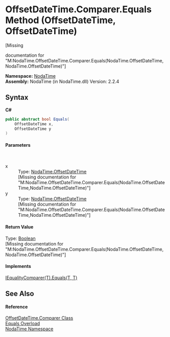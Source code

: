 # OffsetDateTime.Comparer.Equals Method (OffsetDateTime, OffsetDateTime)
 

\[Missing <summary> documentation for "M:NodaTime.OffsetDateTime.Comparer.Equals(NodaTime.OffsetDateTime,NodaTime.OffsetDateTime)"\]

**Namespace:**&nbsp;<a href="N_NodaTime">NodaTime</a><br />**Assembly:**&nbsp;NodaTime (in NodaTime.dll) Version: 2.2.4

## Syntax

**C#**<br />
``` C#
public abstract bool Equals(
	OffsetDateTime x,
	OffsetDateTime y
)
```


#### Parameters
&nbsp;<dl><dt>x</dt><dd>Type: <a href="T_NodaTime_OffsetDateTime">NodaTime.OffsetDateTime</a><br />\[Missing <param name="x"/> documentation for "M:NodaTime.OffsetDateTime.Comparer.Equals(NodaTime.OffsetDateTime,NodaTime.OffsetDateTime)"\]</dd><dt>y</dt><dd>Type: <a href="T_NodaTime_OffsetDateTime">NodaTime.OffsetDateTime</a><br />\[Missing <param name="y"/> documentation for "M:NodaTime.OffsetDateTime.Comparer.Equals(NodaTime.OffsetDateTime,NodaTime.OffsetDateTime)"\]</dd></dl>

#### Return Value
Type: <a href="http://msdn2.microsoft.com/en-us/library/a28wyd50" target="_blank">Boolean</a><br />\[Missing <returns> documentation for "M:NodaTime.OffsetDateTime.Comparer.Equals(NodaTime.OffsetDateTime,NodaTime.OffsetDateTime)"\]

#### Implements
<a href="http://msdn2.microsoft.com/en-us/library/ms132154" target="_blank">IEqualityComparer(T).Equals(T, T)</a><br />

## See Also


#### Reference
<a href="T_NodaTime_OffsetDateTime_Comparer">OffsetDateTime.Comparer Class</a><br /><a href="Overload_NodaTime_OffsetDateTime_Comparer_Equals">Equals Overload</a><br /><a href="N_NodaTime">NodaTime Namespace</a><br />